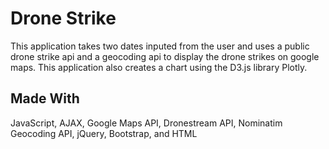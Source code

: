 # Drone Strike

This application takes two dates inputed from the user and uses a public drone strike api and a geocoding api to display the drone strikes 
on google maps. This application also creates a chart using the D3.js library Plotly.

## Made With

JavaScript, AJAX, Google Maps API, Dronestream API, Nominatim Geocoding API, jQuery, Bootstrap, and HTML

